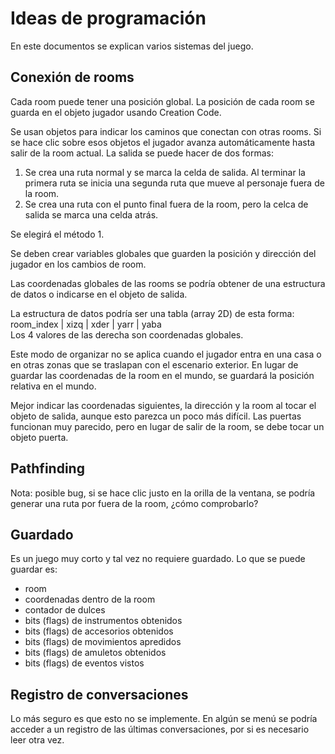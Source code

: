 # Ideas de programación
En este documentos se explican varios sistemas del juego.

## Conexión de rooms
Cada room puede tener una posición global. La posición de cada room se guarda en el objeto
jugador usando Creation Code.

Se usan objetos para indicar los caminos que conectan con otras rooms. Si se hace clic
sobre esos objetos el jugador avanza automáticamente hasta salir de la room actual.
La salida se puede hacer de dos formas:
1. Se crea una ruta normal y se marca la celda de salida. Al terminar la primera ruta
se inicia una segunda ruta que mueve al personaje fuera de la room.
2. Se crea una ruta con el punto final fuera de la room, pero la celca de salida
se marca una celda atrás.

Se elegirá el método 1.

Se deben crear variables globales que guarden la posición y dirección 
del jugador en los cambios de room.

Las coordenadas globales de las rooms se podría obtener de una estructura de datos
o indicarse en el objeto de salida.

La estructura de datos podría ser una tabla (array 2D) de esta forma:  
room_index | xizq | xder | yarr | yaba  
Los 4 valores de las derecha son coordenadas globales.

Este modo de organizar no se aplica cuando el jugador entra en una casa
o en otras zonas que se traslapan con el escenario exterior.
En lugar de guardar las coordenadas de la room en el mundo, se guardará
la posición relativa en el mundo.

Mejor indicar las coordenadas siguientes, la dirección y la room al tocar
el objeto de salida, aunque esto parezca un poco más difícil.
Las puertas funcionan muy parecido, pero en lugar de salir de la room, se debe
tocar un objeto puerta.

## Pathfinding
Nota: posible bug, si se hace clic justo en la orilla de la ventana, se podría generar
una ruta por fuera de la room, ¿cómo comprobarlo?

## Guardado
Es un juego muy corto y tal vez no requiere guardado.
Lo que se puede guardar es:

+ room
+ coordenadas dentro de la room
+ contador de dulces
+ bits (flags) de instrumentos obtenidos
+ bits (flags) de accesorios obtenidos
+ bits (flags) de movimientos apredidos
+ bits (flags) de amuletos obtenidos
+ bits (flags) de eventos vistos

## Registro de conversaciones
Lo más seguro es que esto no se implemente. 
En algún se menú se podría acceder a un registro de las 
últimas conversaciones, por si es necesario leer otra vez.
